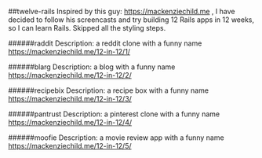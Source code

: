 ##twelve-rails
Inspired by this guy: https://mackenziechild.me , I have decided to follow his screencasts and try building 12 Rails apps in 12 weeks, so I can learn Rails. Skipped all the styling steps.

######raddit
Description: a reddit clone with a funny name
https://mackenziechild.me/12-in-12/1/

######blarg
Description: a blog with a funny name
https://mackenziechild.me/12-in-12/2/

######recipebix
Description: a recipe box with a funny name
https://mackenziechild.me/12-in-12/3/

######pantrust
Description: a pinterest clone with a funny name
https://mackenziechild.me/12-in-12/4/

######moofie
Description: a movie review app with a funny name
https://mackenziechild.me/12-in-12/5/